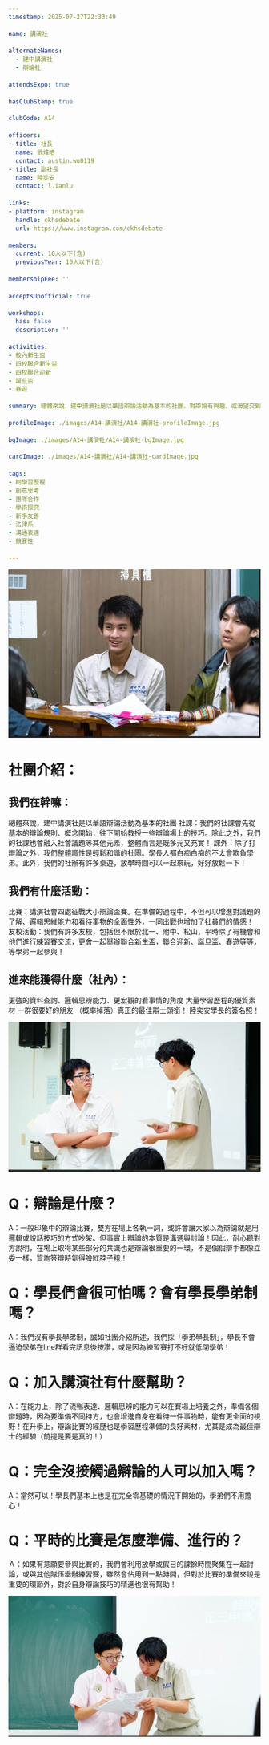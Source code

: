 ```yaml
---
timestamp: 2025-07-27T22:33:49

name: 講演社

alternateNames:
  - 建中講演社
  - 辯論社

attendsExpo: true

hasClubStamp: true

clubCode: A14

officers:
- title: 社長
  name: 武煒皓
  contact: austin.wu0119
- title: 副社長
  name: 陸奕安
  contact: l.ianlu

links:
- platform: instagram
  handle: ckhsdebate
  url: https://www.instagram.com/ckhsdebate

members:
  current: 10人以下(含)
  previousYear: 10人以下(含)

membershipFee: ''

acceptsUnofficial: true

workshops:
  has: false
  description: ''

activities:
- 校內新生盃
- 四校聯合新生盃
- 四校聯合迎新
- 誕旦盃
- 春遊

summary: 總體來說，建中講演社是以華語辯論活動為基本的社團。對辯論有興趣、或渴望交到好朋友的學弟加建講！！！！

profileImage: ./images/A14-講演社/A14-講演社-profileImage.jpg

bgImage: ./images/A14-講演社/A14-講演社-bgImage.jpg

cardImage: ./images/A14-講演社/A14-講演社-cardImage.jpg

tags:
- 刷學習歷程
- 創意思考
- 團隊合作
- 學術探究
- 新手友善
- 法律系
- 溝通表達
- 競賽性

---
```


![圖片說明1](./images/A14-講演社/A14-講演社-content-0.jpg) 
# 社團介紹：
## 我們在幹嘛：
總體來說，建中講演社是以華語辯論活動為基本的社團
社課：我們的社課會先從基本的辯論規則、概念開始，往下開始教授一些辯論場上的技巧。除此之外，我們的社課也會融入社會議題等其他元素，整體而言是既多元又充實！
課外：除了打辯論之外，我們整體調性是輕鬆和諧的社團。學長人都白痴白痴的不太會欺負學弟。此外，我們的社辦有許多桌遊，放學時間可以一起來玩，好好放鬆一下！
## 我們有什麼活動：
比賽：講演社會四處征戰大小辯論盃賽。在準備的過程中，不但可以增進對議題的了解、邏輯思維能力和看待事物的全面性外，一同出戰也增加了社員們的情感！
友校活動：我們有許多友校，包括但不限於北一、附中、松山，平時除了有機會和他們進行練習賽交流，更會一起舉辦聯合新生盃，聯合迎新、誕旦盃、春遊等等，等學弟一起參與！
## 進來能獲得什麼（社內）：
更強的資料查詢、邏輯思辨能力、更宏觀的看事情的角度
大量學習歷程的優質素材
一群很要好的朋友
（概率掉落）真正的最佳辯士頭銜！
陸奕安學長的簽名照！


![圖片說明2](./images/A14-講演社/A14-講演社-content-1.jpg)
# Q：辯論是什麼？
A：一般印象中的辯論比賽，雙方在場上各執一詞，或許會讓大家以為辯論就是用邏輯或說話技巧的方式吵架。但事實上辯論的本質是溝通與討論！因此，耐心聽對方說明，在場上取得某些部分的共識也是辯論很重要的一環，不是個個辯手都像立委一樣，質詢答辯時氣得臉紅脖子粗！

# Q：學長們會很可怕嗎？會有學長學弟制嗎？
A：我們沒有學長學弟制，誠如社團介紹所述，我們採「學弟學長制」，學長不會逼迫學弟在line群看完訊息後按讚，或是因為練習賽打不好就低閉學弟！

# Q：加入講演社有什麼幫助？
A：在能力上，除了流暢表達、邏輯思辨的能力可以在賽場上培養之外，準備各個辯題時，因為要準備不同持方，也會增進自身在看待一件事物時，能有更全面的視野！在升學上，辯論比賽的經歷也是學習歷程準備的良好素材，尤其是成為最佳辯士的經驗（前提是要是真的！）

# Q：完全沒接觸過辯論的人可以加入嗎？
A：當然可以！學長們基本上也是在完全零基礎的情況下開始的，學弟們不用擔心！

# Q：平時的比賽是怎麼準備、進行的？
Ａ：如果有意願要參與比賽的，我們會利用放學或假日的課餘時間聚集在一起討論，或與其他隊伍舉辦練習賽，雖然會佔用到一點時間，但對於比賽的準備來說是重要的環節外，對於自身辯論技巧的精進也很有幫助！

![圖片說明3](  ./images/A14-講演社/A14-講演社-content-2.jpg)

